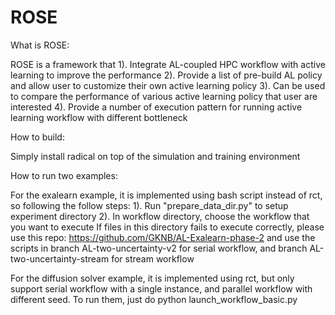 # ROSE
What is ROSE:

ROSE is a framework that
1). Integrate AL-coupled HPC workflow with active learning to improve the performance
2). Provide a list of pre-build AL policy and allow user to customize their own active learning policy
3). Can be used to compare the performance of various active learning policy that user are interested
4). Provide a number of execution pattern for running active learning workflow with different bottleneck



How to build:

Simply install radical on top of the simulation and training environment



How to run two examples:

For the exalearn example, it is implemented using bash script instead of rct, so following the follow steps:
1). Run "prepare_data_dir.py" to setup experiment directory
2). In workflow directory, choose the workflow that you want to execute
If files in this directory fails to execute correctly, please use this repo:
https://github.com/GKNB/AL-Exalearn-phase-2
and use the scripts in branch AL-two-uncertainty-v2 for serial workflow, and branch AL-two-uncertainty-stream for stream workflow

For the diffusion solver example, it is implemented using rct, but only support serial workflow with a single instance, and parallel workflow with different seed. To run them, just do
python launch_workflow_basic.py
